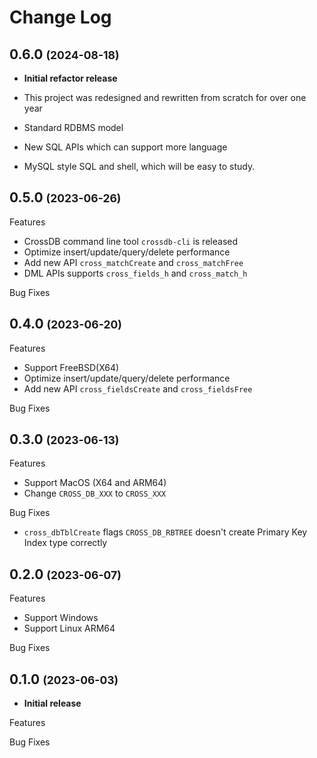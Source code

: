 # Change Log

## 0.6.0 <small>(2024-08-18)</small>

- **Initial refactor release**

- This project was redesigned and rewritten from scratch for over one year
- Standard RDBMS model
- New SQL APIs which can support more language
- MySQL style SQL and shell, which will be easy to study.


## 0.5.0 <small>(2023-06-26)</small>

Features

- CrossDB command line tool `crossdb-cli` is released
- Optimize insert/update/query/delete performance
- Add new API `cross_matchCreate` and `cross_matchFree`
- DML APIs supports `cross_fields_h` and `cross_match_h`

Bug Fixes


## 0.4.0 <small>(2023-06-20)</small>

Features

- Support FreeBSD(X64)
- Optimize insert/update/query/delete performance
- Add new API `cross_fieldsCreate` and `cross_fieldsFree`

Bug Fixes


## 0.3.0 <small>(2023-06-13)</small>

Features

- Support MacOS (X64 and ARM64)
- Change `CROSS_DB_XXX` to `CROSS_XXX`

Bug Fixes

- `cross_dbTblCreate` flags `CROSS_DB_RBTREE` doesn't create Primary Key Index type correctly


## 0.2.0 <small>(2023-06-07)</small>

Features

- Support Windows
- Support Linux ARM64

Bug Fixes


## 0.1.0 <small>(2023-06-03)</small>

- **Initial release**

Features

Bug Fixes
